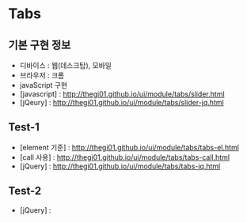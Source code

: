# Tabs

## 기본 구현 정보

- 디바이스 : 웹(데스크탑), 모바일
- 브라우저 : 크롬
- javaScript 구현
- [javascript] : http://thegi01.github.io/ui/module/tabs/slider.html
- [jQeury] : http://thegi01.github.io/ui/module/tabs/slider-jq.html


## Test-1
- [element 기준] : http://thegi01.github.io/ui/module/tabs/tabs-el.html
- [call 사용] : http://thegi01.github.io/ui/module/tabs/tabs-call.html
- [jQuery] : http://thegi01.github.io/ui/module/tabs/tabs-jq.html

## Test-2
- [jQuery] :
